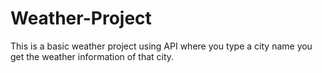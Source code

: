 # Weather-Project

This is a basic weather project using API where you type a city name you get the weather information of that city.
